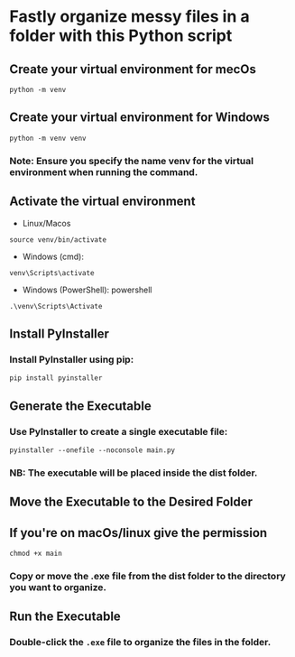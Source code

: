 # Fastly organize messy files in a folder with this Python script


## Create your virtual environment for mecOs
```
python -m venv
```
## Create your virtual environment for Windows
```
python -m venv venv
```

### Note: Ensure you specify the name venv for the virtual environment when running the command.

## Activate the virtual environment
* Linux/Macos
```
source venv/bin/activate
```
* Windows (cmd):
```
venv\Scripts\activate
```
* Windows (PowerShell): powershell

```
.\venv\Scripts\Activate
```
## Install PyInstaller
### Install PyInstaller using pip:

```
pip install pyinstaller
```

## Generate the Executable
### Use PyInstaller to create a single executable file:
```
pyinstaller --onefile --noconsole main.py
```

### **NB: The executable will be placed inside the dist folder.**

## Move the Executable to the Desired Folder

## If you're on macOs/linux give the permission
```
chmod +x main
```
### Copy or move the .exe file from the dist folder to the directory you want to organize.

## Run the Executable
### Double-click the ```.exe``` file to organize the files in the folder.
